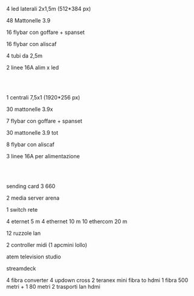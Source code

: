 4 led laterali 2x1,5m (512*384 px)

48 Mattonelle 3.9

16 flybar con goffare + spanset

16 flybar con aliscaf

4 tubi da 2,5m

2 linee 16A alim x led

<br>
<br>

1 centrali 7,5x1 (1920*256 px)

30 mattonelle 3.9x

7 flybar con goffare + spanset

30 mattonelle 3.9 tot

8 flybar con aliscaf

3 linee 16A per alimentazione


<br>
<br>


sending card 3 660


2 media server arena

1 switch rete

4 eternet 5 m
4 ethernet 10 m
10 ethercom 20 m

12 ruzzole lan 

2 controller midi (1 apcmini lollo)

atem television studio

streamdeck

4 fibra converter
4 updown cross
2 teranex mini fibra to hdmi
1 fibra 500 metri + 1 80 metri
2 trasporti lan hdmi
